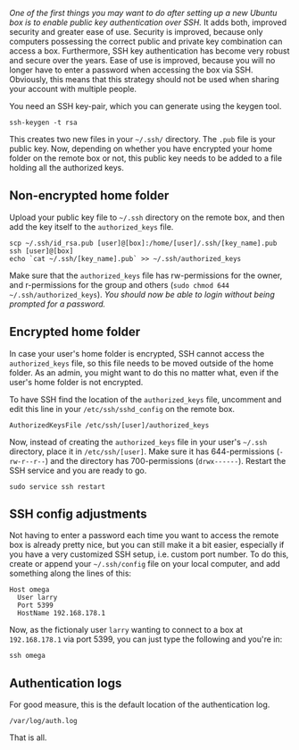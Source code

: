 _One of the first things you may want to do after setting up a new Ubuntu box is to enable public key authentication over SSH._ It adds both, improved security and greater ease of use. Security is improved, because only computers possessing the correct public and private key combination can access a box. Furthermore, SSH key authentication has become very robust and secure over the years. Ease of use is improved, because you will no longer have to enter a password when accessing the box via SSH. Obviously, this means that this strategy should not be used when sharing your account with multiple people.

You need an SSH key-pair, which you can generate using the keygen tool.

    ssh-keygen -t rsa

This creates two new files in your `~/.ssh/` directory. The `.pub` file is your public key. Now, depending on whether you have encrypted your home folder on the remote box or not, this public key needs to be added to a file holding all the authorized keys.

## Non-encrypted home folder

Upload your public key file to `~/.ssh` directory on the remote box, and then add the key itself to the `authorized_keys` file.

    scp ~/.ssh/id_rsa.pub [user]@[box]:/home/[user]/.ssh/[key_name].pub
    ssh [user]@[box]
    echo `cat ~/.ssh/[key_name].pub` >> ~/.ssh/authorized_keys

Make sure that the `authorized_keys` file has rw-permissions for the owner, and r-permissions for the group and others (`sudo chmod 644 ~/.ssh/authorized_keys`). _You should now be able to login without being prompted for a password._

## Encrypted home folder

In case your user's home folder is encrypted, SSH cannot access the `authorized_keys` file, so this file needs to be moved outside of the home folder. As an admin, you might want to do this no matter what, even if the user's home folder is not encrypted.

To have SSH find the location of the `authorized_keys` file, uncomment and edit this line in your `/etc/ssh/sshd_config` on the remote box.

    AuthorizedKeysFile /etc/ssh/[user]/authorized_keys

Now, instead of creating the `authorized_keys` file in your user's `~/.ssh` directory, place it in `/etc/ssh/[user]`. Make sure it has 644-permissions (`-rw-r--r--`) and the directory has 700-permissions (`drwx------`). Restart the SSH service and you are ready to go.

    sudo service ssh restart

## SSH config adjustments

Not having to enter a password each time you want to access the remote box is already pretty nice, but you can still make it a bit easier, especially if you have a very customized SSH setup, i.e. custom port number. To do this, create or append your `~/.ssh/config` file on your local computer, and add something along the lines of this:

    Host omega
      User larry
      Port 5399
      HostName 192.168.178.1

Now, as the fictionaly user `larry` wanting to connect to a box at `192.168.178.1` via port 5399, you can just type the following and you're in:

    ssh omega

## Authentication logs

For good measure, this is the default location of the authentication log.

    /var/log/auth.log

That is all.
